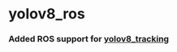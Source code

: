# yolov8_ros

### Added ROS support for [yolov8_tracking](https://github.com/mikel-brostrom/yolov8_tracking)

